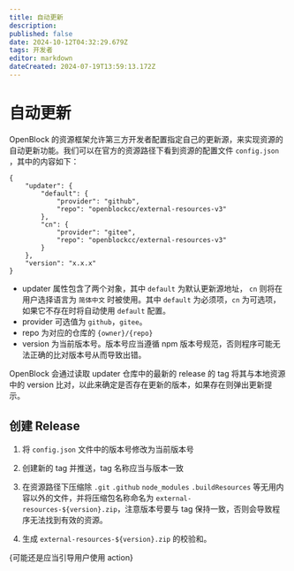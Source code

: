 ```yaml
---
title: 自动更新
description: 
published: false
date: 2024-10-12T04:32:29.679Z
tags: 开发者
editor: markdown
dateCreated: 2024-07-19T13:59:13.172Z
---
```


# 自动更新

OpenBlock 的资源框架允许第三方开发者配置指定自己的更新源，来实现资源的自动更新功能。我们可以在官方的资源路径下看到资源的配置文件 `config.json` ，其中的内容如下：

```
{
    "updater": {
        "default": {
            "provider": "github",
            "repo": "openblockcc/external-resources-v3"
        },
        "cn": {
            "provider": "gitee",
            "repo": "openblockcc/external-resources-v3"
        }
    },
    "version": "x.x.x"
}
```

- updater 属性包含了两个对象，其中 `default` 为默认更新源地址， `cn` 则将在用户选择语言为 `简体中文` 时被使用。其中 `default` 为必须项，`cn` 为可选项，如果它不存在时将自动使用 `default` 配置。
- provider 可选值为 `github`，`gitee`。
- repo 为对应的仓库的 `{owner}/{repo}`
- version 为当前版本号。版本号应当遵循 npm 版本号规范，否则程序可能无法正确的比对版本号从而导致出错。

OpenBlock 会通过读取 updater 仓库中的最新的 release 的 tag 将其与本地资源中的 version 比对，以此来确定是否存在更新的版本，如果存在则弹出更新提示。

## 创建 Release

1. 将 `config.json` 文件中的版本号修改为当前版本号

2. 创建新的 tag 并推送，tag 名称应当与版本一致

3. 在资源路径下压缩除 `.git` `.github` `node_modules` `.buildResources` 等无用内容以外的文件，并将压缩包名称命名为 `external-resources-${version}.zip`，注意版本号要与 tag 保持一致，否则会导致程序无法找到有效的资源。

4. 生成 `external-resources-${version}.zip` 的校验和。

{可能还是应当引导用户使用 action}